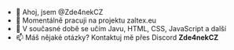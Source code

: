 - 👋 Ahoj, jsem @Zde4nekCZ
- 👀 Momentálně pracuji na projektu zaltex.eu
- 🌱 V současné době se učím Javu, HTML, CSS, JavaScript a další
- 📫 Máš nějaké otázky? Kontaktuj mě přes Discord **Zde4nekCZ**
<!---
Zde4nekCZ/Zde4nekCZ is a ✨ special ✨ repository because its `README.md` (this file) appears on your GitHub profile.
You can click the Preview link to take a look at your changes.
--->
